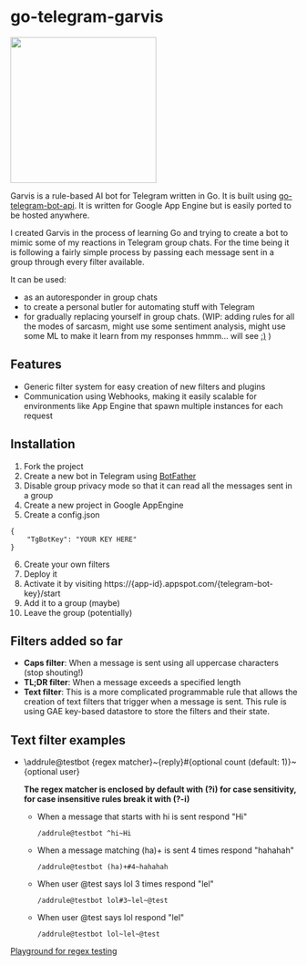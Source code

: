 # go-telegram-garvis

<img src="https://i.imgur.com/QOjdg7M.jpg" width=256>

Garvis is a rule-based AI bot for Telegram written in Go. It is built using [go-telegram-bot-api](https://github.com/go-telegram-bot-api/telegram-bot-api). It is written for Google App Engine but is easily ported to be hosted anywhere.

I created Garvis in the process of learning Go and trying to create a bot to mimic some of my reactions in Telegram group chats. For the time being it is following a fairly simple process by passing each message sent in a group through every filter available.

It can be used:
- as an autoresponder in group chats
- to create a personal butler for automating stuff with Telegram
- for gradually replacing yourself in group chats. (WIP: adding rules for all the modes of sarcasm, might use some sentiment analysis, might use some ML to make it learn from my responses hmmm... will see [:)](http://s.quickmeme.com/img/85/85b932b4dc1387653b77a77e6c3a7f0f18aff9dd27cb023f6eac2deec947f29c.jpg) )

## Features
- Generic filter system for easy creation of new filters and plugins
- Communication using Webhooks, making it easily scalable for environments like App Engine that spawn multiple instances for each request

## Installation
1. Fork the project
2. Create a new bot in Telegram using [BotFather](https://core.telegram.org/bots#6-botfather)
3. Disable group privacy mode so that it can read all the messages sent in a group
4. Create a new project in Google AppEngine
5. Create a config.json
```
{
    "TgBotKey": "YOUR KEY HERE"
}
```
6. Create your own filters
7. Deploy it
8. Activate it by visiting https://{app-id}.appspot.com/{telegram-bot-key}/start
9. Add it to a group (maybe)
10. Leave the group (potentially)

## Filters added so far
- **Caps filter**: When a message is sent using all uppercase characters (stop shouting!)
- **TL;DR filter**: When a message exceeds a specified length
- **Text filter**: This is a more complicated programmable rule that allows the creation of text filters that trigger when a message is sent. This rule is using GAE key-based datastore to store the filters and their state.

## Text filter examples

- \addrule@testbot {regex matcher}~{reply}#{optional count (default: 1)}~{optional user}

    **The regex matcher is enclosed by default with (?i) for case sensitivity, for case insensitive rules break it with (?-i)**
    - When a message that starts with hi is sent respond "Hi"

      ```/addrule@testbot ^hi~Hi```

    - When a message matching (ha)+ is sent 4 times respond "hahahah"

       ```/addrule@testbot (ha)+#4~hahahah```

    - When user @test says lol 3 times respond "lel"

      ```/addrule@testbot lol#3~lel~@test```

    - When user @test says lol respond "lel"

      ```/addrule@testbot lol~lel~@test```

[Playground for regex testing](https://play.golang.org/p/FtbBbarJUH)